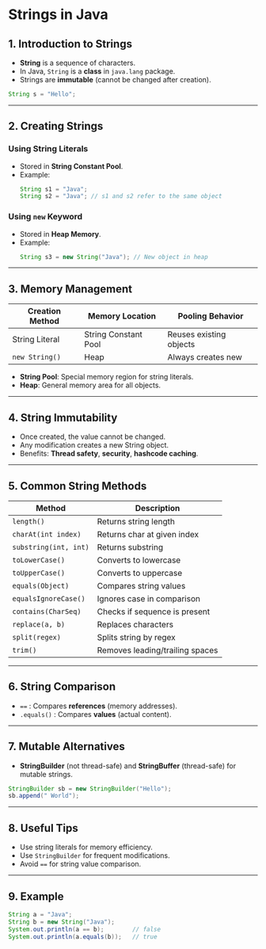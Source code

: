 # Strings in Java

## 1. Introduction to Strings
- **String** is a sequence of characters.
- In Java, `String` is a **class** in `java.lang` package.
- Strings are **immutable** (cannot be changed after creation).

```java
String s = "Hello";
```

---

## 2. Creating Strings

### Using String Literals
- Stored in **String Constant Pool**.
- Example:
    ```java
    String s1 = "Java";
    String s2 = "Java"; // s1 and s2 refer to the same object
    ```

### Using `new` Keyword
- Stored in **Heap Memory**.
- Example:
    ```java
    String s3 = new String("Java"); // New object in heap
    ```

---

## 3. Memory Management

| Creation Method      | Memory Location         | Pooling Behavior         |
|----------------------|------------------------|-------------------------|
| String Literal       | String Constant Pool   | Reuses existing objects |
| `new String()`       | Heap                   | Always creates new      |

- **String Pool**: Special memory region for string literals.
- **Heap**: General memory area for all objects.

---

## 4. String Immutability

- Once created, the value cannot be changed.
- Any modification creates a new String object.
- Benefits: **Thread safety**, **security**, **hashcode caching**.

---

## 5. Common String Methods

| Method                | Description                        |
|-----------------------|------------------------------------|
| `length()`            | Returns string length              |
| `charAt(int index)`   | Returns char at given index        |
| `substring(int, int)` | Returns substring                  |
| `toLowerCase()`       | Converts to lowercase              |
| `toUpperCase()`       | Converts to uppercase              |
| `equals(Object)`      | Compares string values             |
| `equalsIgnoreCase()`  | Ignores case in comparison         |
| `contains(CharSeq)`   | Checks if sequence is present      |
| `replace(a, b)`       | Replaces characters                |
| `split(regex)`        | Splits string by regex             |
| `trim()`              | Removes leading/trailing spaces    |

---

## 6. String Comparison

- `==` : Compares **references** (memory addresses).
- `.equals()` : Compares **values** (actual content).

---

## 7. Mutable Alternatives

- **StringBuilder** (not thread-safe) and **StringBuffer** (thread-safe) for mutable strings.

```java
StringBuilder sb = new StringBuilder("Hello");
sb.append(" World");
```

---

## 8. Useful Tips

- Use string literals for memory efficiency.
- Use `StringBuilder` for frequent modifications.
- Avoid `==` for string value comparison.

---

## 9. Example

```java
String a = "Java";
String b = new String("Java");
System.out.println(a == b);        // false
System.out.println(a.equals(b));   // true
```